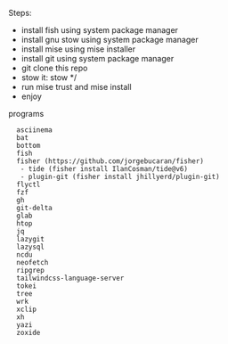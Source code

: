 Steps:
- install fish using system package manager
- install gnu stow using system package manager
- install mise using mise installer
- install git using system package manager
- git clone this repo
- stow it: stow */
- run mise trust and mise install
- enjoy


programs 

      asciinema
      bat
      bottom
      fish
      fisher (https://github.com/jorgebucaran/fisher)
       - tide (fisher install IlanCosman/tide@v6)
       - plugin-git (fisher install jhillyerd/plugin-git)
      flyctl
      fzf
      gh
      git-delta
      glab
      htop
      jq
      lazygit
      lazysql
      ncdu
      neofetch
      ripgrep
      tailwindcss-language-server
      tokei
      tree
      wrk
      xclip
      xh
      yazi
      zoxide
